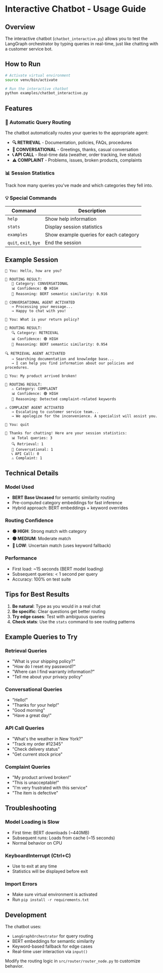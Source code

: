 # Interactive Chatbot - Usage Guide

## Overview
The interactive chatbot (`chatbot_interactive.py`) allows you to test the LangGraph orchestrator by typing queries in real-time, just like chatting with a customer service bot.

## How to Run

```bash
# Activate virtual environment
source venv/bin/activate

# Run the interactive chatbot
python examples/chatbot_interactive.py
```

## Features

### 🎯 Automatic Query Routing
The chatbot automatically routes your queries to the appropriate agent:
- **🔍 RETRIEVAL** - Documentation, policies, FAQs, procedures
- **💬 CONVERSATIONAL** - Greetings, thanks, casual conversation
- **📞 API CALL** - Real-time data (weather, order tracking, live status)
- **⚠️ COMPLAINT** - Problems, issues, broken products, complaints

### 📊 Session Statistics
Track how many queries you've made and which categories they fell into.

### 💡 Special Commands

| Command | Description |
|---------|-------------|
| `help` | Show help information |
| `stats` | Display session statistics |
| `examples` | Show example queries for each category |
| `quit`, `exit`, `bye` | End the session |

## Example Session

```
👤 You: Hello, how are you?

🎯 ROUTING RESULT:
   💬 Category: CONVERSATIONAL
   📊 Confidence: 🟢 HIGH
   💭 Reasoning: BERT semantic similarity: 0.916

💬 CONVERSATIONAL AGENT ACTIVATED
   → Processing your message...
   → Happy to chat with you!

👤 You: What is your return policy?

🎯 ROUTING RESULT:
   🔍 Category: RETRIEVAL
   📊 Confidence: 🟢 HIGH
   💭 Reasoning: BERT semantic similarity: 0.954

🔍 RETRIEVAL AGENT ACTIVATED
   → Searching documentation and knowledge base...
   → I can help you find information about our policies and procedures.

👤 You: My product arrived broken!

🎯 ROUTING RESULT:
   ⚠️ Category: COMPLAINT
   📊 Confidence: 🟢 HIGH
   💭 Reasoning: Detected complaint-related keywords

⚠️ COMPLAINT AGENT ACTIVATED
   → Escalating to customer service team...
   → We apologize for the inconvenience. A specialist will assist you.

👤 You: quit

👋 Thanks for chatting! Here are your session statistics:
   📊 Total queries: 3
   🔍 Retrieval: 1
   💬 Conversational: 1
   📞 API Call: 0
   ⚠️ Complaint: 1
```

## Technical Details

### Model Used
- **BERT Base Uncased** for semantic similarity routing
- Pre-computed category embeddings for fast inference
- Hybrid approach: BERT embeddings + keyword overrides

### Routing Confidence
- **🟢 HIGH**: Strong match with category
- **🟡 MEDIUM**: Moderate match
- **🔴 LOW**: Uncertain match (uses keyword fallback)

### Performance
- First load: ~15 seconds (BERT model loading)
- Subsequent queries: < 1 second per query
- Accuracy: 100% on test suite

## Tips for Best Results

1. **Be natural**: Type as you would in a real chat
2. **Be specific**: Clear questions get better routing
3. **Try edge cases**: Test with ambiguous queries
4. **Check stats**: Use the `stats` command to see routing patterns

## Example Queries to Try

### Retrieval Queries
- "What is your shipping policy?"
- "How do I reset my password?"
- "Where can I find warranty information?"
- "Tell me about your privacy policy"

### Conversational Queries
- "Hello!"
- "Thanks for your help!"
- "Good morning"
- "Have a great day!"

### API Call Queries
- "What's the weather in New York?"
- "Track my order #12345"
- "Check delivery status"
- "Get current stock price"

### Complaint Queries
- "My product arrived broken!"
- "This is unacceptable!"
- "I'm very frustrated with this service"
- "The item is defective"

## Troubleshooting

### Model Loading is Slow
- First time: BERT downloads (~440MB)
- Subsequent runs: Loads from cache (~15 seconds)
- Normal behavior on CPU

### KeyboardInterrupt (Ctrl+C)
- Use to exit at any time
- Statistics will be displayed before exit

### Import Errors
- Make sure virtual environment is activated
- Run `pip install -r requirements.txt`

## Development

The chatbot uses:
- `LangGraphOrchestrator` for query routing
- BERT embeddings for semantic similarity
- Keyword-based fallback for edge cases
- Real-time user interaction via `input()`

Modify the routing logic in `src/router/router_node.py` to customize behavior.
